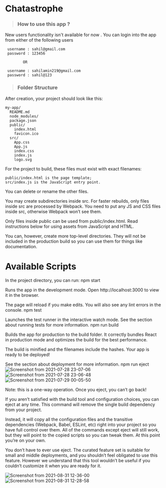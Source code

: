# Chatastrophe
 > ### How to use this app ?
 
 New users functionality isn't available for now . You can login into the app from either of the following users 

     username : sahil@gmail.com
     password : 123456
    
            OR
 
     username : sahilamin219@gmail.com 
     password : sahil@123



 > ### Folder Structure

After creation, your project should look like this:

    my-app/
      README.md
      node_modules/
      package.json
      public/
        index.html
        favicon.ico
      src/
        App.css
        App.js
        index.css
        index.js
        logo.svg

For the project to build, these files must exist with exact filenames:

    public/index.html is the page template;
    src/index.js is the JavaScript entry point.

You can delete or rename the other files.

You may create subdirectories inside src. For faster rebuilds, only files inside src are processed by Webpack.
You need to put any JS and CSS files inside src, otherwise Webpack won’t see them.

Only files inside public can be used from public/index.html.
Read instructions below for using assets from JavaScript and HTML.

You can, however, create more top-level directories.
They will not be included in the production build so you can use them for things like documentation.

# Available Scripts

In the project directory, you can run:
npm start

Runs the app in the development mode.
Open http://localhost:3000 to view it in the browser.

The page will reload if you make edits.
You will also see any lint errors in the console.
npm test

Launches the test runner in the interactive watch mode.
See the section about running tests for more information.
npm run build

Builds the app for production to the build folder.
It correctly bundles React in production mode and optimizes the build for the best performance.

The build is minified and the filenames include the hashes.
Your app is ready to be deployed!

See the section about deployment for more information.
npm run eject
![Screenshot from 2021-07-28 23-07-06](https://user-images.githubusercontent.com/48405411/127371662-0039bbd1-e77f-448d-b096-15e46b9fd172.png)
![Screenshot from 2021-07-28 23-06-48](https://user-images.githubusercontent.com/48405411/127371668-a8c443b5-d22f-4319-abf2-6933261ca483.png)
![Screenshot from 2021-07-29 00-05-50](https://user-images.githubusercontent.com/48405411/127377640-50a56094-f846-42c1-823b-e53013c13e4b.png)

Note: this is a one-way operation. Once you eject, you can’t go back!

If you aren’t satisfied with the build tool and configuration choices, you can eject at any time. This command will remove the single build dependency from your project.

Instead, it will copy all the configuration files and the transitive dependencies (Webpack, Babel, ESLint, etc) right into your project so you have full control over them. All of the commands except eject will still work, but they will point to the copied scripts so you can tweak them. At this point you’re on your own.

You don’t have to ever use eject. The curated feature set is suitable for small and middle deployments, and you shouldn’t feel obligated to use this feature. However we understand that this tool wouldn’t be useful if you couldn’t customize it when you are ready for it.


![Screenshot from 2021-08-31 12-36-00](https://user-images.githubusercontent.com/48405411/131458446-1dab85e6-1f8a-4285-8ad3-f280c15beb02.png)
![Screenshot from 2021-08-31 12-28-58](https://user-images.githubusercontent.com/48405411/131458452-b4fc685c-e0e5-48d2-b43b-20a005dd99b7.png)
